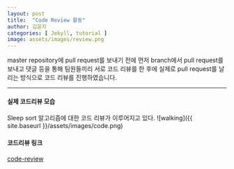 ```yaml
---
layout: post
title:  "Code Review 활동"
author: 김윤지
categories: [ Jekyll, tutorial ]
image: assets/images/review.png
---
```

master repository에 pull request를 보내기 전에
먼저 branch에서 pull request를 보내고
댓글 등을 통해 팀원들끼리 서로 코드 리뷰를 한 후에
실제로 pull request를 날리는 방식으로 코드 리뷰를 진행하였습니다.

***


#### 실제 코드리뷰 모습
Sleep sort 알고리즘에 대한 코드 리뷰가 이루어지고 있다.
![walking]({{ site.baseurl }}/assets/images/code.png)

#### 코드리뷰 링크
[code-review](https://github.com/18-2-SKKU-OSS/2018-2-OSS-L1/pull/23)